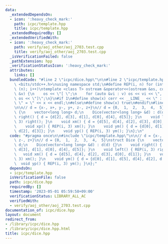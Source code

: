 ```yaml
---
data:
  _extendedDependsOn:
  - icon: ':heavy_check_mark:'
    path: icpc/template.hpp
    title: icpc/template.hpp
  _extendedRequiredBy: []
  _extendedVerifiedWith:
  - icon: ':heavy_check_mark:'
    path: verify/aoj_other/aoj_2703.test.cpp
    title: verify/aoj_other/aoj_2703.test.cpp
  _isVerificationFailed: false
  _pathExtension: hpp
  _verificationStatusIcon: ':heavy_check_mark:'
  attributes:
    links: []
  bundledCode: "#line 2 \"icpc/dice.hpp\"\n\n#line 2 \"icpc/template.hpp\"\n\n#include\
    \ <bits/stdc++.h>\nusing namespace std;\n#define REP(i, n) for (int i = 0; i <\
    \ (n); i++)\ntemplate <class T> ostream &operator<<(ostream &os, const vector<T>\
    \ &v) {\n    os << \"[ \";\n    for (auto &vi : v) os << vi << \", \";\n    return\
    \ os << \"]\";\n}\n#if 1\n#define show(x) cerr << __LINE__ << \" : \" << #x <<\
    \ \" = \" << x << endl;\n#else\n#define show(x) true\n#endif\n#line 4 \"icpc/dice.hpp\"\
    \n\n// d = {x-, x+, y-, y+, z-, z+}\n// d = {0,  1,  2,  3,  4,  5}\nstruct Dice\
    \ {\n    vector<long long> d;\n    Dice(vector<long long> &d) : d(d) {}\n    void\
    \ right() { d = {d[2], d[3], d[1], d[0], d[4], d[5]}; }\n    void left() { REP(i,\
    \ 3) right(); }\n    void xm() { d = {d[5], d[4], d[2], d[3], d[0], d[1]}; }\n\
    \    void xp() { REP(i, 3) xm(); }\n    void ym() { d = {d[0], d[1], d[5], d[4],\
    \ d[2], d[3]}; }\n    void yp() { REP(i, 3) ym(); }\n};\n"
  code: "#pragma once\n\n#include \"icpc/template.hpp\"\n\n// d = {x-, x+, y-, y+,\
    \ z-, z+}\n// d = {0,  1,  2,  3,  4,  5}\nstruct Dice {\n    vector<long long>\
    \ d;\n    Dice(vector<long long> &d) : d(d) {}\n    void right() { d = {d[2],\
    \ d[3], d[1], d[0], d[4], d[5]}; }\n    void left() { REP(i, 3) right(); }\n \
    \   void xm() { d = {d[5], d[4], d[2], d[3], d[0], d[1]}; }\n    void xp() { REP(i,\
    \ 3) xm(); }\n    void ym() { d = {d[0], d[1], d[5], d[4], d[2], d[3]}; }\n  \
    \  void yp() { REP(i, 3) ym(); }\n};"
  dependsOn:
  - icpc/template.hpp
  isVerificationFile: false
  path: icpc/dice.hpp
  requiredBy: []
  timestamp: '2023-05-01 05:59:58+09:00'
  verificationStatus: LIBRARY_ALL_AC
  verifiedWith:
  - verify/aoj_other/aoj_2703.test.cpp
documentation_of: icpc/dice.hpp
layout: document
redirect_from:
- /library/icpc/dice.hpp
- /library/icpc/dice.hpp.html
title: icpc/dice.hpp
---
```

